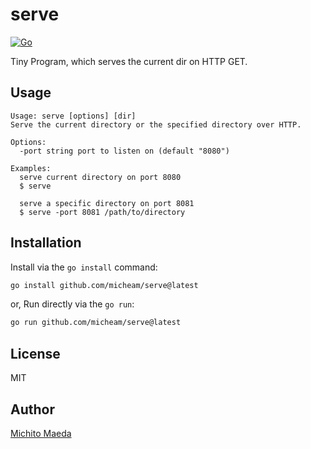 # serve

[![Go](https://github.com/micheam/serve/actions/workflows/go.yml/badge.svg)](https://github.com/micheam/serve/actions/workflows/go.yml)

Tiny Program, which serves the current dir on HTTP GET.

## Usage
```
Usage: serve [options] [dir]
Serve the current directory or the specified directory over HTTP.

Options:
  -port string port to listen on (default "8080")

Examples:
  serve current directory on port 8080
  $ serve

  serve a specific directory on port 8081
  $ serve -port 8081 /path/to/directory
```

## Installation
Install via the `go install` command:

```sh
go install github.com/micheam/serve@latest
```

or, Run directly via the `go run`:

```sh
go run github.com/micheam/serve@latest
```

## License
MIT

## Author
[Michito Maeda](https://github.com/micheam)

